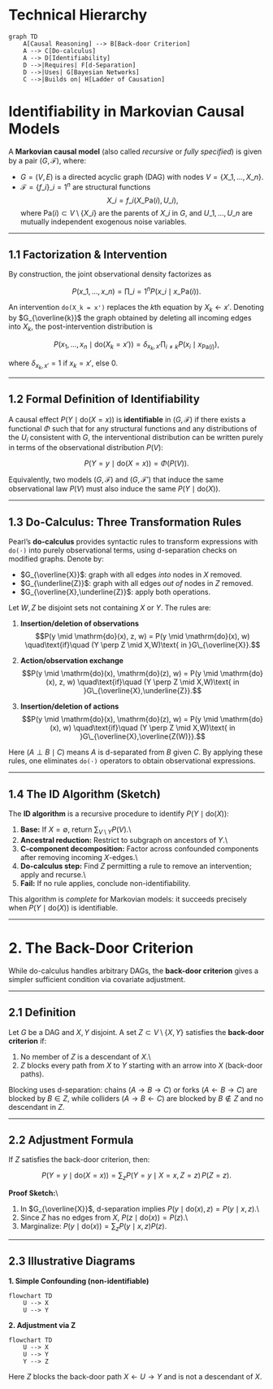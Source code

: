 # Technical Hierarchy

```mermaid
graph TD
    A[Causal Reasoning] --> B[Back-door Criterion]
    A --> C[Do-calculus]
    A --> D[Identifiability]
    D -->|Requires| F[d-Separation]
    D -->|Uses| G[Bayesian Networks]
    C -->|Builds on| H[Ladder of Causation]
```

# Identifiability in Markovian Causal Models

A **Markovian causal model** (also called *recursive* or *fully specified*) is given by a pair $(G,\mathcal{F})$, where:

-   $G=(V,E)$ is a directed acyclic graph (DAG) with nodes $V=\{X\_1,\dots,X\_n\}$.
-   $\mathcal{F}=\{f\_i\}\_{i=1}^n$ are structural functions $$X\_i = f\_i\bigl(X\_{\mathrm{Pa}(i)}, U\_i\bigr),$$
where $\mathrm{Pa}(i)\subset V\setminus\{X\_i\}$ are the parents of $X\_i$ in $G$, and $U\_1,\dots,U\_n$ are mutually independent exogenous noise variables.

------------------------------------------------------------------------

## 1.1 Factorization & Intervention

By construction, the joint observational density factorizes as

$$
  P(x\_1,\dots,x\_n) = \prod\_{i=1}^n P\bigl(x\_i \mid x\_{\mathrm{Pa}(i)}\bigr).
$$

An intervention `do(X_k = x')` replaces the $k$th equation by $X_k \leftarrow x'$. Denoting by $G_{\overline{k}}$ the graph obtained by deleting all incoming edges into $X_k$, the post-intervention distribution is

$$
  P\bigl(x_1,\dots,x_n \mid \mathrm{do}(X_k=x')\bigr)
  = \delta_{x_k,x'}\prod_{i\neq k} P\bigl(x_i \mid x_{\mathrm{Pa}(i)}\bigr),
$$

where $\delta_{x_k,x'}=1$ if $x_k=x'$, else $0$.

------------------------------------------------------------------------

## 1.2 Formal Definition of Identifiability

A causal effect $P(Y\mid\mathrm{do}(X=x))$ is **identifiable** in $(G,\mathcal{F})$ if there exists a functional $\Phi$ such that for any structural functions and any distributions of the $U_i$ consistent with $G$, the interventional distribution can be written purely in terms of the observational distribution $P(V)$:

$$
  P\bigl(Y=y \mid \mathrm{do}(X=x)\bigr) = \Phi\bigl(P(V)\bigr).
$$

Equivalently, two models $(G,\mathcal{F})$ and $(G,\mathcal{F}')$ that induce the same observational law $P(V)$ must also induce the same $P(Y\mid\mathrm{do}(X))$.

------------------------------------------------------------------------

## 1.3 Do-Calculus: Three Transformation Rules

Pearl’s **do-calculus** provides syntactic rules to transform expressions with `do(·)` into purely observational terms, using d-separation checks on modified graphs. Denote by:

-   $G_{\overline{X}}$: graph with all edges *into* nodes in $X$ removed.
-   $G_{\underline{Z}}$: graph with all edges *out of* nodes in $Z$ removed.
-   $G_{\overline{X},\underline{Z}}$: apply both operations.

Let $W,Z$ be disjoint sets not containing $X$ or $Y$. The rules are:

1.  **Insertion/deletion of observations**\
    $$P(y \mid \mathrm{do}(x), z, w)
      = P(y \mid \mathrm{do}(x), w)
      \quad\text{if}\quad
      (Y \perp Z \mid X,W)\text{ in }G\_{\overline{X}}.$$

2.  **Action/observation exchange**\
    $$P(y \mid \mathrm{do}(x), \mathrm{do}(z), w)
      = P(y \mid \mathrm{do}(x), z, w)
      \quad\text{if}\quad
      (Y \perp Z \mid X,W)\text{ in }G\_{\overline{X},\underline{Z}}.$$

3.  **Insertion/deletion of actions**\
    $$P(y \mid \mathrm{do}(x), \mathrm{do}(z), w)
      = P(y \mid \mathrm{do}(x), w)
      \quad\text{if}\quad
      (Y \perp Z \mid X,W)\text{ in }G\_{\overline{X},\overline{Z(W)}}.$$

Here $(A\perp B \mid C)$ means $A$ is d-separated from $B$ given $C$. By applying these rules, one eliminates `do(·)` operators to obtain observational expressions.

------------------------------------------------------------------------

## 1.4 The ID Algorithm (Sketch)

The **ID algorithm** is a recursive procedure to identify $P(Y\mid\mathrm{do}(X))$:

1.  **Base:** If $X=\emptyset$, return $\sum_{V\setminus Y}P(V)$.\
2.  **Ancestral reduction:** Restrict to subgraph on ancestors of $Y$.\
3.  **C-component decomposition:** Factor across confounded components after removing incoming $X$-edges.\
4.  **Do-calculus step:** Find $Z$ permitting a rule to remove an intervention; apply and recurse.\
5.  **Fail:** If no rule applies, conclude non-identifiability.

This algorithm is *complete* for Markovian models: it succeeds precisely when $P(Y\mid\mathrm{do}(X))$ is identifiable.

------------------------------------------------------------------------

# 2. The Back-Door Criterion

While do-calculus handles arbitrary DAGs, the **back-door criterion** gives a simpler sufficient condition via covariate adjustment.

------------------------------------------------------------------------

## 2.1 Definition

Let $G$ be a DAG and $X,Y$ disjoint. A set $Z\subset V\setminus\{X,Y\}$ satisfies the **back-door criterion** if:

1.  No member of $Z$ is a descendant of $X$.\
2.  $Z$ blocks every path from $X$ to $Y$ starting with an arrow into $X$ (back-door paths).

Blocking uses d-separation: chains ($A\to B\to C$) or forks ($A\leftarrow B\to C$) are blocked by $B\in Z$, while colliders ($A\to B\leftarrow C$) are blocked by $B\notin Z$ and no descendant in $Z$.

------------------------------------------------------------------------

## 2.2 Adjustment Formula

If $Z$ satisfies the back-door criterion, then:

$$
  P\bigl(Y=y \mid \mathrm{do}(X=x)\bigr)
  = \sum_z P\bigl(Y=y \mid X=x, Z=z\bigr)\,P(Z=z).
$$

**Proof Sketch:**\
1. In $G_{\overline{X}}$, d-separation implies $P(y\mid\mathrm{do}(x),z)=P(y\mid x,z)$.\
2. Since $Z$ has no edges from $X$, $P(z\mid\mathrm{do}(x))=P(z)$.\
3. Marginalize: $P(y\mid\mathrm{do}(x))=\sum_z P(y\mid x,z)P(z)$.

------------------------------------------------------------------------

## 2.3 Illustrative Diagrams

**1. Simple Confounding (non-identifiable)**

``` mermaid
flowchart TD
    U --> X
    U --> Y
```

**2. Adjustment via Z**

``` mermaid
flowchart TD
    U --> X
    U --> Y
    Y --> Z
```

Here $Z$ blocks the back-door path $X \leftarrow U \to Y$ and is not a descendant of $X$.
